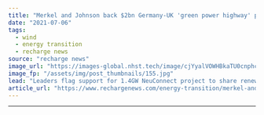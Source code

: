 ```yaml
---
title: "Merkel and Johnson back $2bn Germany-UK 'green power highway' plan"
date: "2021-07-06"
tags: 
  - wind
  - energy transition
  - recharge news
source: "recharge news"
image_url: "https://images-global.nhst.tech/image/cjYyalVOWHBkaTU0cnphcFR4K0tTZXpCdS93L2g0dEVBd05WYjdFK2lRND0=/nhst/binary/4254e8d3a83ce66764a04a672daad8ab"
image_fp: "/assets/img/post_thumbnails/155.jpg"
lead: "Leaders flag support for 1.4GW NeuConnect project to share renewable output between European economic powerhouses"
article_url: "https://www.rechargenews.com/energy-transition/merkel-and-johnson-back-2bn-germany-uk-green-power-highway-plan/2-1-1035922"
---
```


---
